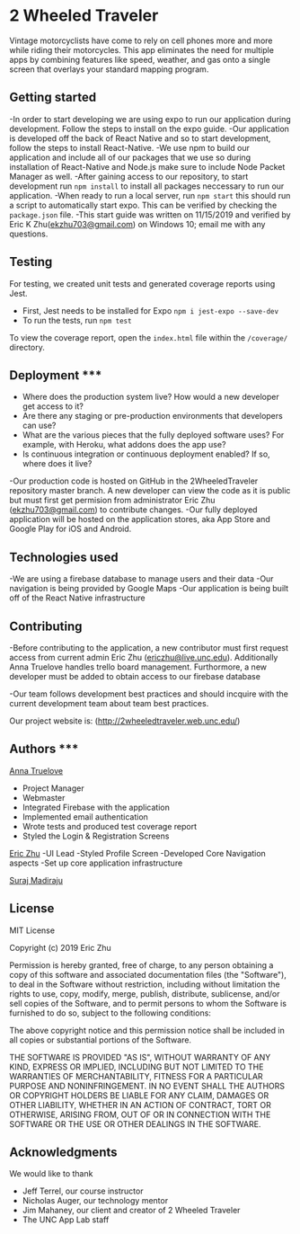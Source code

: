 # 2 Wheeled Traveler

Vintage motorcyclists have come to rely on cell phones more and more while riding their motorcycles. This app eliminates the need for multiple apps by combining features like speed, weather, and gas onto a single screen that overlays your standard mapping program.


## Getting started

-In order to start developing we are using expo to run our application during development. Follow the steps to install on the expo guide. 
-Our application is developed off the back of React Native and so to start development, follow the steps to install React-Native.
-We use npm to build our application and include all of our packages that we use so during installation of React-Native and Node.js make sure to include Node Packet Manager as well.
-After gaining access to our repository, to start development run `npm install` to install all packages neccessary to run our application.
-When ready to run a local server, run `npm start` this should run a script to automatically start expo. This can be verified by checking the `package.json` file.
-This start guide was written on 11/15/2019 and verified by Eric K Zhu(ekzhu703@gmail.com) on Windows 10; email me with any questions.

## Testing

For testing, we created unit tests and generated coverage reports using Jest.
- First,  Jest needs to be installed for Expo
`npm i jest-expo --save-dev`
- To run the tests, run
`npm test`

To view the coverage report, open the `index.html` file within the `/coverage/` directory. 

## Deployment ***

- Where does the production system live? How would a new developer get access to it?
- Are there any staging or pre-production environments that developers can use?
- What are the various pieces that the fully deployed software uses? For example, with Heroku, what addons does the app use?
- Is continuous integration or continuous deployment enabled? If so, where does it live?

-Our production code is hosted on GitHub in the 2WheeledTraveler repository master branch. A new developer can view the code as it is public but must first get permision from administrator Eric Zhu (ekzhu703@gmail.com) to contribute changes.
-Our fully deployed application will be hosted on the application stores, aka App Store and Google Play for iOS and Android.


## Technologies used
-We are using a firebase database to manage users and their data
-Our navigation is being provided by Google Maps
-Our application is being built off of the React Native infrastructure

## Contributing
-Before contributing to the application, a new contributor must first request access from current admin Eric Zhu (ericzhu@live.unc.edu). Additionally Anna Truelove handles trello board management. Furthormore, a new developer must be added to obtain access to our firebase database

-Our team follows development best practices and should incquire with the current development team about team best practices.

Our project website is: (http://2wheeledtraveler.web.unc.edu/)

## Authors ***

[Anna Truelove](https://github.com/annatruelove)
- Project Manager
- Webmaster
- Integrated Firebase with the application
- Implemented email authentication
- Wrote tests and produced test coverage report
- Styled the Login & Registration Screens

[Eric Zhu](https://github.com/eric-k-zhu)
-UI Lead
-Styled Profile Screen
-Developed Core Navigation aspects
-Set up core application infrastructure

[Suraj Madiraju](https://github.com/madirajusuraj)

## License

MIT License

Copyright (c) 2019 Eric Zhu

Permission is hereby granted, free of charge, to any person obtaining a copy
of this software and associated documentation files (the "Software"), to deal
in the Software without restriction, including without limitation the rights
to use, copy, modify, merge, publish, distribute, sublicense, and/or sell
copies of the Software, and to permit persons to whom the Software is
furnished to do so, subject to the following conditions:

The above copyright notice and this permission notice shall be included in all
copies or substantial portions of the Software.

THE SOFTWARE IS PROVIDED "AS IS", WITHOUT WARRANTY OF ANY KIND, EXPRESS OR
IMPLIED, INCLUDING BUT NOT LIMITED TO THE WARRANTIES OF MERCHANTABILITY,
FITNESS FOR A PARTICULAR PURPOSE AND NONINFRINGEMENT. IN NO EVENT SHALL THE
AUTHORS OR COPYRIGHT HOLDERS BE LIABLE FOR ANY CLAIM, DAMAGES OR OTHER
LIABILITY, WHETHER IN AN ACTION OF CONTRACT, TORT OR OTHERWISE, ARISING FROM,
OUT OF OR IN CONNECTION WITH THE SOFTWARE OR THE USE OR OTHER DEALINGS IN THE
SOFTWARE.

## Acknowledgments

We would like to thank 
- Jeff Terrel, our course instructor 
- Nicholas Auger, our technology mentor
- Jim Mahaney, our client and creator of 2 Wheeled Traveler
- The UNC App Lab staff
